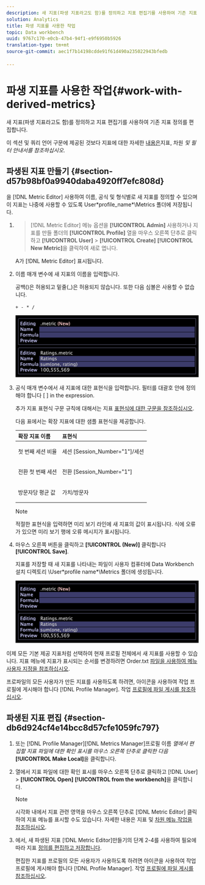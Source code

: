 ```yaml
---
description: 새 지표(파생 지표라고도 함)를 정의하고 지표 편집기를 사용하여 기존 지표 정의를 편집합니다.
solution: Analytics
title: 파생 지표를 사용한 작업
topic: Data workbench
uuid: 9767c170-e0cb-47b4-94f1-e9f6950b5926
translation-type: tm+mt
source-git-commit: aec1f7b14198cdde91f61d490a235022943bfedb

---
```



# 파생 지표를 사용한 작업{#work-with-derived-metrics}

새 지표(파생 지표라고도 함)를 정의하고 지표 편집기를 사용하여 기존 지표 정의를 편집합니다.

이 섹션 및 쿼리 언어 구문에 제공된 것보다 지표에 대한 자세한 [내용은](../../../../home/c-get-started/c-qry-lang-syntx/c-qry-lang-syntx.md#concept-15d1d3f5164a47d49468c5acb7299d9f)지표, 차원 *및 필터 안내서를 참조하십시오*.

## 파생된 지표 만들기 {#section-d57b98bf0a9940daba4920ff7efc808d}

을 [!DNL Metric Editor] 사용하여 이름, 공식 및 형식별로 새 지표를 정의할 수 있으며 이 지표는 나중에 사용할 수 있도록 User\*profile_name*\Metrics 폴더에 저장됩니다.

1. > [!DNL Metric Editor] 메뉴 옵션을 **[!UICONTROL Admin]** 사용하거나 지표를 만들 폴더의 **[!UICONTROL Profile]** 열을 마우스 오른쪽 단추로 클릭하고 **[!UICONTROL User]** > **[!UICONTROL Create]** **[!UICONTROL New Metric]**&#x200B;을 클릭하여 새로 엽니다.

   A가 [!DNL Metric Editor] 표시됩니다.

1. 이름 매개 변수에 새 지표의 이름을 입력합니다.

   공백()은 허용되고 밑줄(_)은 허용되지 않습니다. 또한 다음 심볼은 사용할 수 없습니다.

   `+ - * /`

   ![](assets/vis_MetricEditor_NewAndEditing.png)

1. 공식 매개 변수에서 새 지표에 대한 표현식을 입력합니다. 필터를 대괄호 안에 정의해야 합니다 [ ] in the expression.

   추가 지표 표현식 구문 규칙에 대해서는 지표 [표현식에 대한 구문을 참조하십시오](../../../../home/c-get-started/c-qry-lang-syntx/c-syntx-mtrc-exp.md#concept-bbf440a0307549e088df491b51b51d66).

   다음 표에서는 확장 지표에 대한 샘플 표현식을 제공합니다.

   <table id="table_ED77997FC08F492490DCAC3C4153781C"> 
   <thead> 
   <tr> 
      <th colname="col1" class="entry"> 확장 지표 이름 </th> 
      <th colname="col2" class="entry"> 표현식 </th> 
   </tr>
   </thead>
   <tbody> 
   <tr> 
      <td colname="col1"> <p>첫 번째 세션 비율 </p> </td> 
      <td colname="col2"> <p><span class="filepath"> 세션 [Session_Number="1"]/세션</span> </p> </td> 
   </tr> 
   <tr> 
      <td colname="col1"> <p>전환 첫 번째 세션 </p> </td> 
      <td colname="col2"> <p><span class="filepath"> 전환 [Session_Number="1"]</span> </p> </td> 
   </tr> 
   <tr> 
      <td colname="col1"> <p>방문자당 평균 값 </p> </td> 
      <td colname="col2"> <p><span class="filepath"> 가치/방문자</span> </p> </td> 
   </tr> 
   </tbody> 
   </table>

   >[!NOTE]
   >
   >적절한 표현식을 입력하면 미리 보기 라인에 새 지표의 값이 표시됩니다. 식에 오류가 있으면 미리 보기 행에 오류 메시지가 표시됩니다.

1. 마우스 오른쪽 버튼을 클릭하고 **[!UICONTROL (New)]** 클릭합니다 **[!UICONTROL Save]**.

   지표를 저장할 때 새 지표를 나타내는 파일이 사용자 컴퓨터에 Data Workbench 설치 디렉토리 \User\*profile name*\Metrics 폴더에 생성됩니다.

   ![](assets/vis_MetricEditor_NewAndEditing.png)

이제 모든 기본 제공 지표처럼 선택하여 현재 프로필 전체에서 새 지표를 사용할 수 있습니다. 지표 메뉴에 지표가 표시되는 순서를 변경하려면 Order.txt [파일을 사용하여 메뉴 사용자 지정을 참조하십시오](../../../../home/c-get-started/c-intf-anlys-ftrs/c-ctm-menus/t-cstm-menus-ordr-files.md#task-a391800a8dd444deb3e1516d5189f999).

프로파일의 모든 사용자가 만든 지표를 사용하도록 하려면, 아이콘을 사용하여 작업 프로필에 게시해야 합니다 [!DNL Profile Manager]. 작업 [프로필에 파일 게시를 참조하십시오](../../../../home/c-get-started/c-admin-intrf/c-prof-mgr/t-pub-files-wkg-prof.md#task-a0106e010c834d16bd60eef4721b6af9).

## 파생된 지표 편집 {#section-db6d924cf4e14bcc8d57cfe1059fc797}

1. 또는 [!DNL Profile Manager][!DNL Metrics Manager]프로필 이름 *열에서 편집할 지표 파일에 대한 확인 표시를 마우스 오른쪽 단추로 클릭한 다음* **[!UICONTROL Make Local]**&#x200B;을 클릭합니다.
1. 열에서 지표 파일에 대한 확인 표시를 마우스 오른쪽 단추로 클릭하고 [!DNL User] > **[!UICONTROL Open]** **[!UICONTROL from the workbench]**&#x200B;을 클릭합니다.

   >[!NOTE]
   >
   >시각화 내에서 지표 관련 영역을 마우스 오른쪽 단추로 [!DNL Metric Editor] 클릭하여 지표 메뉴를 표시할 수도 있습니다. 자세한 내용은 지표 및 [차원 메뉴 작업을 참조하십시오](../../../../home/c-get-started/c-vis/c-met-dim-menus.md#concept-50f07ae47c3e4f94ad7d3d7f8293ccac).

1. 에서, 새 파생된 지표 [!DNL Metric Editor]만들기의 단계 2-4를 사용하여 필요에 따라 지표 [정의를 편집하고 저장합니다](../../../../home/c-get-started/c-admin-intrf/c-prof-mgr/c-drvd-mtrcs.md#section-d57b98bf0a9940daba4920ff7efc808d).

   편집한 지표를 프로필의 모든 사용자가 사용하도록 하려면 아이콘을 사용하여 작업 프로필에 게시해야 합니다 [!DNL Profile Manager]. 작업 [프로필에 파일 게시를 참조하십시오](../../../../home/c-get-started/c-admin-intrf/c-prof-mgr/t-pub-files-wkg-prof.md#task-a0106e010c834d16bd60eef4721b6af9).

